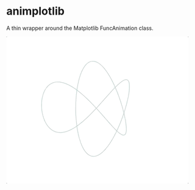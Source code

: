 # animplotlib
A thin wrapper around the Matplotlib FuncAnimation class.

<img src="trefoil-knot.gif" />
